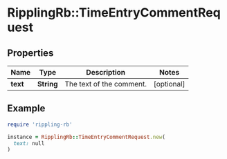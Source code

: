 # RipplingRb::TimeEntryCommentRequest

## Properties

| Name | Type | Description | Notes |
| ---- | ---- | ----------- | ----- |
| **text** | **String** | The text of the comment. | [optional] |

## Example

```ruby
require 'rippling-rb'

instance = RipplingRb::TimeEntryCommentRequest.new(
  text: null
)
```

